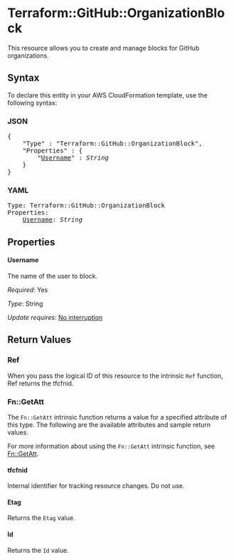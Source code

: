 # Terraform::GitHub::OrganizationBlock

This resource allows you to create and manage blocks for GitHub organizations.

## Syntax

To declare this entity in your AWS CloudFormation template, use the following syntax:

### JSON

<pre>
{
    "Type" : "Terraform::GitHub::OrganizationBlock",
    "Properties" : {
        "<a href="#username" title="Username">Username</a>" : <i>String</i>
    }
}
</pre>

### YAML

<pre>
Type: Terraform::GitHub::OrganizationBlock
Properties:
    <a href="#username" title="Username">Username</a>: <i>String</i>
</pre>

## Properties

#### Username

The name of the user to block.

_Required_: Yes

_Type_: String

_Update requires_: [No interruption](https://docs.aws.amazon.com/AWSCloudFormation/latest/UserGuide/using-cfn-updating-stacks-update-behaviors.html#update-no-interrupt)

## Return Values

### Ref

When you pass the logical ID of this resource to the intrinsic `Ref` function, Ref returns the tfcfnid.

### Fn::GetAtt

The `Fn::GetAtt` intrinsic function returns a value for a specified attribute of this type. The following are the available attributes and sample return values.

For more information about using the `Fn::GetAtt` intrinsic function, see [Fn::GetAtt](https://docs.aws.amazon.com/AWSCloudFormation/latest/UserGuide/intrinsic-function-reference-getatt.html).

#### tfcfnid

Internal identifier for tracking resource changes. Do not use.

#### Etag

Returns the <code>Etag</code> value.

#### Id

Returns the <code>Id</code> value.

